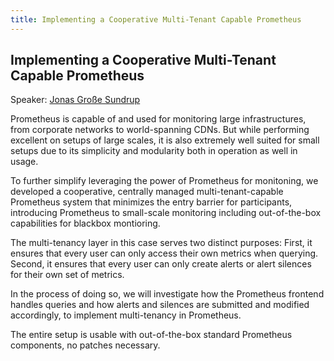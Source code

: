 ```yaml
---
title: Implementing a Cooperative Multi-Tenant Capable Prometheus
---
```


## Implementing a Cooperative Multi-Tenant Capable Prometheus

Speaker: [Jonas Große Sundrup](/2018-munich/speakers/jonas-grosse-sundrup/)

Prometheus is capable of and used for monitoring large infrastructures, from corporate networks to world-spanning CDNs. But while performing excellent on setups of large scales, it is also extremely well suited for small setups due to its simplicity and modularity both in operation as well in usage.

To further simplify leveraging the power of Prometheus for monitoning, we developed a cooperative, centrally managed multi-tenant-capable Prometheus system that minimizes the entry barrier for participants, introducing Prometheus to small-scale monitoring including out-of-the-box capabilities for blackbox montioring.

The multi-tenancy layer in this case serves two distinct purposes: First, it ensures that every user can only access their own metrics when querying. Second, it ensures that every user can only create alerts or alert silences for their own set of metrics.

In the process of doing so, we will investigate how the Prometheus frontend handles queries and how alerts and silences are submitted and modified accordingly, to implement multi-tenancy in Prometheus.

The entire setup is usable with out-of-the-box standard Prometheus components, no patches necessary.
